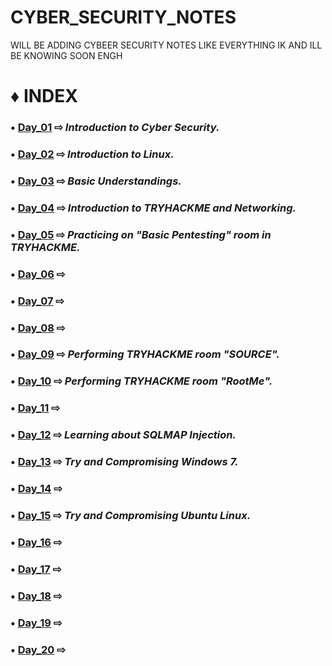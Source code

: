 # CYBER_SECURITY_NOTES
WILL BE ADDING CYBEER SECURITY NOTES LIKE EVERYTHING IK AND ILL BE KNOWING SOON ENGH

# ♦ INDEX

### • [Day_01](https://github.com/Izumi0XD/CYBER_SECURITY_NOTES/tree/main/DAY_01) ⇨ ***Introduction to Cyber Security.***

### • [Day_02](https://github.com/Izumi0XD/CYBER_SECURITY_NOTES/tree/main/DAY_02) ⇨ ***Introduction to Linux.***

### • [Day_03](https://github.com/Izumi0XD/CYBER_SECURITY_NOTES/tree/main/DAY_03) ⇨ ***Basic Understandings.***

### • [Day_04](https://github.com/Izumi0XD/CYBER_SECURITY_NOTES/tree/main/DAY_04) ⇨ ***Introduction to TRYHACKME and Networking.***

### • [Day_05](https://github.com/Izumi0XD/CYBER_SECURITY_NOTES/tree/main/DAY_05) ⇨ ***Practicing on "Basic Pentesting" room in TRYHACKME.***

### • [Day_06](https://github.com/Izumi0XD/CYBER_SECURITY_NOTES/tree/main/DAY_06) ⇨

### • [Day_07](https://github.com/Izumi0XD/CYBER_SECURITY_NOTES/tree/main/DAY_07) ⇨

### • [Day_08](https://github.com/Izumi0XD/CYBER_SECURITY_NOTES/tree/main/DAY_08) ⇨

### • [Day_09](https://github.com/Izumi0XD/CYBER_SECURITY_NOTES/tree/main/DAY_09) ⇨ ***Performing TRYHACKME room "SOURCE".***

### • [Day_10](https://github.com/Izumi0XD/CYBER_SECURITY_NOTES/tree/main/DAY_10) ⇨ ***Performing TRYHACKME room "RootMe".***

### • [Day_11](https://github.com/Izumi0XD/CYBER_SECURITY_NOTES/tree/main/DAY_11) ⇨

### • [Day_12](https://github.com/Izumi0XD/CYBER_SECURITY_NOTES/tree/main/DAY_12) ⇨ ***Learning about SQLMAP Injection.***

### • [Day_13](https://github.com/Izumi0XD/CYBER_SECURITY_NOTES/tree/main/DAY_13) ⇨ ***Try and Compromising Windows 7.***

### • [Day_14](https://github.com/Izumi0XD/CYBER_SECURITY_NOTES/tree/main/DAY_14) ⇨

### • [Day_15](https://github.com/Izumi0XD/CYBER_SECURITY_NOTES/tree/main/DAY_15) ⇨ ***Try and Compromising Ubuntu Linux.***

### • [Day_16](https://github.com/Izumi0XD/CYBER_SECURITY_NOTES/tree/main/DAY_16) ⇨

### • [Day_17](https://github.com/Izumi0XD/CYBER_SECURITY_NOTES/tree/main/DAY_17) ⇨

### • [Day_18](https://github.com/Izumi0XD/CYBER_SECURITY_NOTES/tree/main/DAY_18) ⇨

### • [Day_19](https://github.com/Izumi0XD/CYBER_SECURITY_NOTES/tree/main/DAY_19) ⇨

### • [Day_20](https://github.com/Izumi0XD/CYBER_SECURITY_NOTES/tree/main/DAY_20) ⇨


